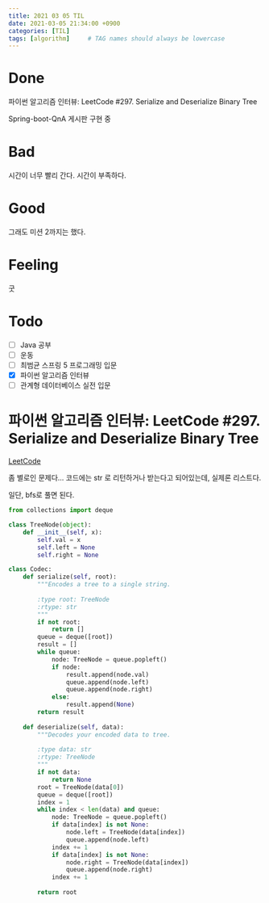 ```yaml
---
title: 2021 03 05 TIL
date: 2021-03-05 21:34:00 +0900
categories: [TIL]
tags: [algorithm]     # TAG names should always be lowercase
---
```


# Done

파이썬 알고리즘 인터뷰: LeetCode #297. Serialize and Deserialize Binary Tree

Spring-boot-QnA 게시판 구현 중

# Bad

시간이 너무 빨리 간다. 시간이 부족하다.

# Good

그래도 미션 2까지는 했다.

# Feeling

굿

# Todo

- [ ] Java 공부
- [ ] 운동
- [ ] 최범균 스프링 5 프로그래밍 입문
- [x] 파이썬 알고리즘 인터뷰
- [ ] 관계형 데이터베이스 실전 입문

# 파이썬 알고리즘 인터뷰: LeetCode #297. Serialize and Deserialize Binary Tree

[LeetCode](https://leetcode.com/problems/serialize-and-deserialize-binary-tree/)

좀 별로인 문제다... 코드에는 str 로 리턴하거나 받는다고 되어있는데, 실제론 리스트다.

일단, bfs로 풀면 된다.

```python
from collections import deque

class TreeNode(object):
    def __init__(self, x):
        self.val = x
        self.left = None
        self.right = None

class Codec:
    def serialize(self, root):
        """Encodes a tree to a single string.
        
        :type root: TreeNode
        :rtype: str
        """
        if not root:
            return []
        queue = deque([root])
        result = []
        while queue:
            node: TreeNode = queue.popleft()
            if node:
                result.append(node.val)
                queue.append(node.left)
                queue.append(node.right)
            else:
                result.append(None)
        return result
        
    def deserialize(self, data):
        """Decodes your encoded data to tree.
        
        :type data: str
        :rtype: TreeNode
        """
        if not data:
            return None
        root = TreeNode(data[0])
        queue = deque([root])
        index = 1
        while index < len(data) and queue:
            node: TreeNode = queue.popleft()
            if data[index] is not None:
                node.left = TreeNode(data[index])
                queue.append(node.left)
            index += 1
            if data[index] is not None:
                node.right = TreeNode(data[index])
                queue.append(node.right)
            index += 1
        
        return root

```